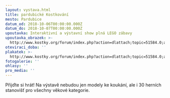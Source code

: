 ```yaml
---
layout: vystava.html
title: pardubické Kostkování
mesto: Pardubice
datum_od: 2018-10-06T00:00:00.000Z
datum_do: 2018-10-07T00:00:00.000Z
upoutavka: Interaktivní a výstavní show plná LEGO zábavy
upoutavka_obrazek: >-
  http://www.kostky.org/forum/index.php?action=dlattach;topic=51584.0;attach=197382;image
oteviraci_doba: ''
plakatek: >-
  http://www.kostky.org/forum/index.php?action=dlattach;topic=51584.0;attach=197382;image
fotogalerie: ''
ohlasy: ''
pro_media: ''
---
```


Přijďte si hrát! Na výstavě nebudou jen modely ke koukání, ale i 30 herních stanovišť pro všechny věkové kategorie.
